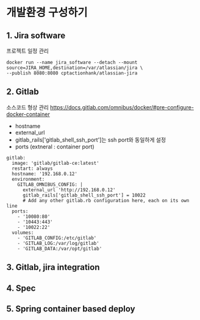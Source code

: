 # 개발환경 구성하기
## 1. Jira software
프로젝트 일정 관리
```
docker run --name jira_software --detach --mount source=JIRA_HOME,destination=/var/atlassian/jira \
--publish 8080:8080 cptactionhank/atlassian-jira
```

## 2. Gitlab
소스코드 형상 관리
https://docs.gitlab.com/omnibus/docker/#pre-configure-docker-container

* hostname
* external_url
* gitlab_rails['gitlab_shell_ssh_port']는 ssh port와 동일하게 설정
* ports (extneral : container port)

```
gitlab:
  image: 'gitlab/gitlab-ce:latest'
  restart: always
  hostname: '192.168.0.12'
  environment:
    GITLAB_OMNIBUS_CONFIG: |
      external_url 'http://192.168.0.12'
      gitlab_rails['gitlab_shell_ssh_port'] = 10022
      # Add any other gitlab.rb configuration here, each on its own line
  ports:
    - '10080:80'
    - '10443:443'
    - '10022:22'
  volumes:
    - 'GITLAB_CONFIG:/etc/gitlab'
    - 'GITLAB_LOG:/var/log/gitlab'
    - 'GITLAB_DATA:/var/opt/gitlab'
```


## 3. Gitlab, jira integration 
## 4. Spec
## 5. Spring container based deploy
